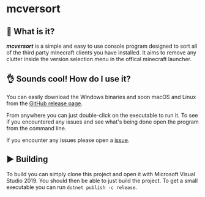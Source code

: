 # mcversort

## 🤔 **What is it?**

**_mcversort_** is a simple and easy to use console program designed to sort all of the third party minecraft clients you have installed. It aims to remove any clutter inside the version selection menu in the offical minecraft launcher.

## 👌 Sounds cool! How do I use it?

You can easily download the Windows binaries and soon macOS and Linux from the [GitHub release page](https://github.com/spnda/mcversort/releases).

From anywhere you can just double-click on the executable to run it. To see if you encountered any issues and see what's being done open the program from the command line.

If you encounter any issues please open a [issue](https://github.com/spnda/mcversort/issues).

## ▶️ Building

To build you can simply clone this project and open it with Microsoft Visual Studio 2019. You should then be able to just build the project. To get a small executable you can run `dotnet publish -c release`.